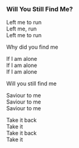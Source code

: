 ### Will You Still Find Me?

Left me to run  
Left me, run  
Left me to run

Why did you find me

If I am alone  
If I am alone  
If I am alone

Will you still find me

Saviour to me  
Saviour to me  
Saviour to me

Take it back  
Take it  
Take it back  
Take it